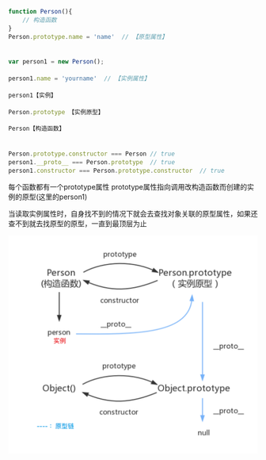 ```js
function Person(){
    // 构造函数
}
Person.prototype.name = 'name'  // 【原型属性】
 

var person1 = new Person();

person1.name = 'yourname'  // 【实例属性】

person1【实例】

Person.prototype 【实例原型】

Person【构造函数】


Person.prototype.constructor === Person // true
person1.__proto__ === Person.prototype  // true
person1.constructor === Person.prototype.constructor  // true
```

每个函数都有一个prototype属性 prototype属性指向调用改构造函数而创建的实例的原型(这里的person1)

当读取实例属性时，自身找不到的情况下就会去查找对象关联的原型属性，如果还查不到就去找原型的原型，一直到最顶层为止

![prototype](https://github.com/LiuL0703/blog/blob/master/Images/prototype.png)



​	
